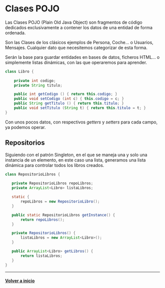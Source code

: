 # Clases POJO

Las Clases POJO (Plain Old Java Object) son fragmentos de código dedicados exclusivamente a contener los datos de una entidad de forma ordenada.

Son las Clases de los clásicos ejemplos de Persona, Coche... o Usuarios, Mensajes. Cualquier dato que necesitemos categorizar de esta forma.

Serán la base para guardar entidades en bases de datos, ficheros HTML... o simplemente listas dinámicas, con las que operaremos para aprender.

```Java
class Libro {
 
    private int codigo;
    private String titulo;

    public int getCodigo () { return this.codigo; }
    public void setCodigo (int c) { this.codigo = c; }
    public String getTitulo () { return this.titulo; }
    public void setTitulo (String t) { return this.titulo = t; }
}
```

Con unos pocos datos, con respectivos _getters_ y _setters_ para cada campo, ya podemos operar.

## Repositorios

Siguiendo con el patrón Singleton, en el que se maneja una y solo una instancia de un elemento, en este caso una lista, generamos una lista dinámica para controlar todos los libros creados.

 ```Java
class RepositorioLibros {
    
    private RepositorioLibros repoLibros;
    private ArrayList<Libro> listaLibros;

    static {
        repoLibros = new RepositorioLibro();
    }

    public static RepositorioLibros getInstance() {
        return repoLibros();
    }

    private RepositorioLibros() {
        listaLibros = new ArrayList<Libro>();
    }

    public ArrayList<Libro> getLibros() {
        return listaLibros;
    }
}
```

---
#### [Volver a inicio](../../README.md)